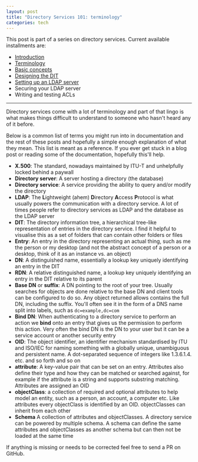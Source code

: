 ```yaml
---
layout: post
title: "Directory Services 101: terminology"
categories: tech
---
```


This post is part of a series on directory services. Current available
installments are:

* [Introduction](/2017/07/02/ldap-terminology.html)
* [Terminology](/2017/07/02/ldap-terminology.html)
* [Basic concepts](/2017/08/26/ldap-basics.html)
* [Designing the DIT](/2018/10/26/ldap-designing-dit)
* [Setting up an LDAP server](/2018/10/27/ldap-server-setup)
* Securing your LDAP server
* Writing and testing ACLs

---

Directory services come with a lot of terminology and part of that lingo is
what makes things difficult to understand to someone who hasn't heard any
of it before.

Below is a common list of terms you might run into in documentation and the
rest of these posts and hopefully a simple enough explanation of what they
mean. This list is meant as a reference. If you ever get stuck in a blog post
or reading some of the documentation, hopefully this'll help.

* **X.500**: The standard, nowadays maintained by ITU-T and unhelpfully locked
  behind a paywall
* **Directory server**: A server hosting a directory (the database)
* **Directory service**: A service providing the ability to query and/or modify
  the directory
* **LDAP**: The **L**ightweight (ahem) **D**irectory **A**ccess **P**rotocol is
  what usually powers the communication with a directory service. A lot of times
  people refer to directory services as LDAP and the database as the LDAP server
* **DIT**: The directory information tree, a hierarchical tree-like representation
  of entries in the directory service. I find it helpful to visualise this as a
  set of folders that can contain other folders or files
* **Entry**: An entry in the directory representing an actual thing, such
  as me the person or my desktop (and not the abstract concept of a person or
  a desktop, think of it as an instance vs. an object)
* **DN**: A distinguished name, essentially a lookup key uniquely identifying an
  entry in the DIT
* **RDN**: A relative distinguished name, a lookup key uniquely identifying an
  entry in the DIT relative to its parent
* **Base DN** or **suffix**: A DN pointing to the root of your tree. Usually
  searches for objects are done relative to the base DN and client tools can be
  configured to do so. Any object returned allows contains the full DN, including
  the suffix. You'll often see it in the form of a DNS name split into labels,
  such as `dc=example,dc=com`
* **Bind DN**: When authenticating to a directory service to perform an action
  we **bind** onto an entry that gives us the permission to perform this action.
  Very often the bind DN is the DN to your user but it can be a service account
  or another security entry
* **OID**: The object identifier, an identifier mechanism standardised by ITU
  and ISO/IEC for naming something with a globally unique, unambiguous and
  persistent name. A dot-separated sequence of integers like 1.3.6.1.4. etc.
  and so forth and so on
* **attribute**: A key-value pair that can be set on an entry. Attributes also
  define their type and how they can be matched or searched against, for
  example if the attribute is a string and supports substring matching.
  Attributes are assigned an OID
* **objectClass**: a collection of required and optional attributes to help
  model an entity, such as a person, an account, a computer etc. Like
  attributes every objectClass is identified by an OID. objectClasses can
  inherit from each other
* **Schema** A collection of attributes and objectClasses. A directory service
  can be powered by multiple schema. A schema can define the same attributes
  and objectClasses as another schema but can then not be loaded at the same
  time

If anything is missing or needs to be corrected feel free to send a PR on
GitHub.

